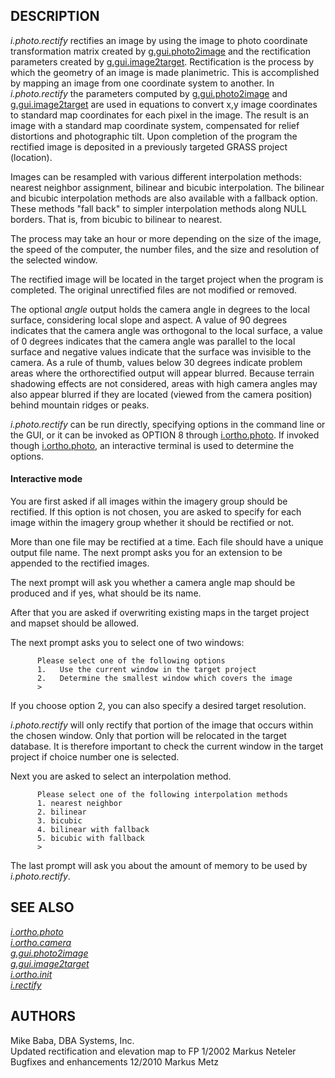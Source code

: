 ## DESCRIPTION

*i.photo.rectify* rectifies an image by using the image to photo
coordinate transformation matrix created by
[g.gui.photo2image](g.gui.photo2image.html) and the rectification
parameters created by [g.gui.image2target](g.gui.image2target.html).
Rectification is the process by which the geometry of an image is made
planimetric. This is accomplished by mapping an image from one
coordinate system to another. In *i.photo.rectify* the parameters
computed by [g.gui.photo2image](g.gui.photo2image.html) and
[g.gui.image2target](g.gui.image2target.html) are used in equations to
convert x,y image coordinates to standard map coordinates for each pixel
in the image. The result is an image with a standard map coordinate
system, compensated for relief distortions and photographic tilt. Upon
completion of the program the rectified image is deposited in a
previously targeted GRASS project (location).

Images can be resampled with various different interpolation methods:
nearest neighbor assignment, bilinear and bicubic interpolation. The
bilinear and bicubic interpolation methods are also available with a
fallback option. These methods \"fall back\" to simpler interpolation
methods along NULL borders. That is, from bicubic to bilinear to
nearest.

The process may take an hour or more depending on the size of the image,
the speed of the computer, the number files, and the size and resolution
of the selected window.

The rectified image will be located in the target project when the
program is completed. The original unrectified files are not modified or
removed.

The optional *angle* output holds the camera angle in degrees to the
local surface, considering local slope and aspect. A value of 90 degrees
indicates that the camera angle was orthogonal to the local surface, a
value of 0 degrees indicates that the camera angle was parallel to the
local surface and negative values indicate that the surface was
invisible to the camera. As a rule of thumb, values below 30 degrees
indicate problem areas where the orthorectified output will appear
blurred. Because terrain shadowing effects are not considered, areas
with high camera angles may also appear blurred if they are located
(viewed from the camera position) behind mountain ridges or peaks.

*i.photo.rectify* can be run directly, specifying options in the command
line or the GUI, or it can be invoked as OPTION 8 through
[i.ortho.photo](i.ortho.photo.html). If invoked though
[i.ortho.photo](i.ortho.photo.html), an interactive terminal is used to
determine the options.

#### Interactive mode

You are first asked if all images within the imagery group should be
rectified. If this option is not chosen, you are asked to specify for
each image within the imagery group whether it should be rectified or
not.

More than one file may be rectified at a time. Each file should have a
unique output file name. The next prompt asks you for an extension to be
appended to the rectified images.

The next prompt will ask you whether a camera angle map should be
produced and if yes, what should be its name.

After that you are asked if overwriting existing maps in the target
project and mapset should be allowed.

The next prompt asks you to select one of two windows:

```
      Please select one of the following options
      1.   Use the current window in the target project
      2.   Determine the smallest window which covers the image
      >
```

If you choose option 2, you can also specify a desired target
resolution.

*i.photo.rectify* will only rectify that portion of the image that
occurs within the chosen window. Only that portion will be relocated in
the target database. It is therefore important to check the current
window in the target project if choice number one is selected.

Next you are asked to select an interpolation method.

```
      Please select one of the following interpolation methods
      1. nearest neighbor
      2. bilinear
      3. bicubic
      4. bilinear with fallback
      5. bicubic with fallback
      >
```

The last prompt will ask you about the amount of memory to be used by
*i.photo.rectify*.

## SEE ALSO

*[i.ortho.photo](i.ortho.photo.html)\
[i.ortho.camera](i.ortho.camera.html)\
[g.gui.photo2image](g.gui.photo2image.html)\
[g.gui.image2target](g.gui.image2target.html)\
[i.ortho.init](i.ortho.init.html)\
[i.rectify](i.rectify.html)*

## AUTHORS

Mike Baba, DBA Systems, Inc.\
Updated rectification and elevation map to FP 1/2002 Markus Neteler\
Bugfixes and enhancements 12/2010 Markus Metz
